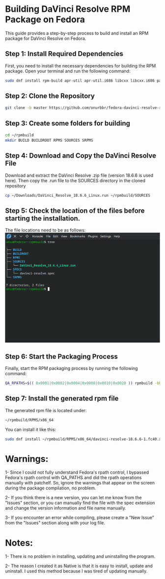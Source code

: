 # Building DaVinci Resolve RPM Package on Fedora

This guide provides a step-by-step process to build and install an RPM package for DaVinci Resolve on Fedora.

## Step 1: Install Required Dependencies

First, you need to install the necessary dependencies for building the RPM package. Open your terminal and run the following command:

```bash
sudo dnf install rpm-build apr-util apr-util.i686 libcxx libcxx.i686 patchelf libxcrypt-compat
```

## Step 2: Clone the Repository
```bash
git clone -b master https://github.com/onurbbr/fedora-davinci-resolve-rpm.git ~/rpmbuild
```

## Step 3: Create some folders for building
```bash
cd ~/rpmbuild
mkdir BUILD BUILDROOT RPMS SOURCES SRPMS
```

## Step 4: Download and Copy the DaVinci Resolve File
Download and extract the DaVinci Resolve .zip file (version 18.6.6 is used here). Then copy the .run file to the SOURCES directory in the cloned repository
```bash
cp ~/Downloads/DaVinci_Resolve_18.6.6_Linux.run ~/rpmbuild/SOURCES
```

## Step 5: Check the location of the files before starting the installation.
The file locations need to be as follows:
![Resim](Screenshot_20240812_153034.png)


## Step 6: Start the Packaging Process
Finally, start the RPM packaging process by running the following command:
```bash
QA_RPATHS=$(( 0x0001|0x0002|0x0004|0x0008|0x0010|0x0020 )) rpmbuild -bb ~/rpmbuild/SPECS/davinci-resolve.spec
```

## Step 7: Install the generated rpm file
The generated rpm file is located under:
```bash
~/rpmbuild/RPMS/x86_64
```
You can install it like this:
```bash
sudo dnf install ~/rpmbuild/RPMS/x86_64/davinci-resolve-18.6.6-1.fc40.x86_64.rpm
```

# Warnings:
1- Since I could not fully understand Fedora's rpath control, I bypassed Fedora's rpath control with QA_PATHS and did the rpath operations manually with patchelf. So, ignore the warnings that appear on the screen during the package compilation, no problem.

2- If you think there is a new version, you can let me know from the "Issues" section, or you can manually find the file with the spec extension and change the version information and file name manually.

3- If you encounter an error while compiling, please create a "New Issue" from the "Issues" section along with your log file.

# Notes:
1- There is no problem in installing, updating and uninstalling the program.

2- The reason I created it as Native is that it is easy to install, update and uninstall. I used this method because I was tired of updating manually.

